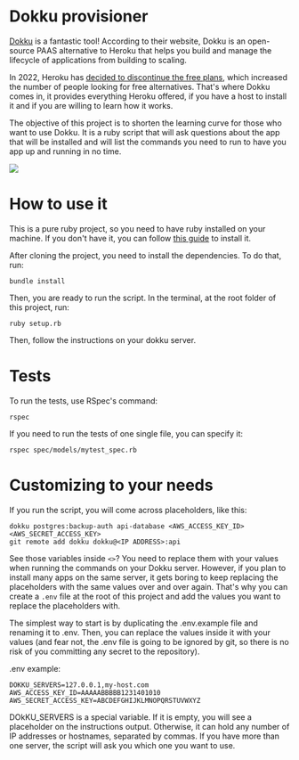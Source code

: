 # Dokku provisioner

[Dokku](https://dokku.com/) is a fantastic tool! According to their website, Dokku is an open-source PAAS alternative to Heroku that helps you build and manage the lifecycle of applications from building to scaling.

In 2022, Heroku has [decided to discontinue the free plans](https://help.heroku.com/RSBRUH58/removal-of-heroku-free-product-plans-faq), which increased the number of people looking for free alternatives. That's where Dokku comes in, it provides everything Heroku offered, if you have a host to install it and if you are willing to learn how it works.

The objective of this project is to shorten the learning curve for those who want to use Dokku. It is a ruby script that will ask questions about the app that will be installed and will list the commands you need to run to have you app up and running in no time.

![](http://g.recordit.co/bMGYI0qwok.gif)

# How to use it

This is a pure ruby project, so you need to have ruby installed on your machine. If you don't have it, you can follow [this guide](https://www.ruby-lang.org/en/documentation/installation/) to install it.

After cloning the project, you need to install the dependencies. To do that, run:

```
bundle install
```

Then, you are ready to run the script. In the terminal, at the root folder of this project, run:

```
ruby setup.rb
```

Then, follow the instructions on your dokku server.

# Tests

To run the tests, use RSpec's command:

```
rspec
```

If you need to run the tests of one single file, you can specify it:

```
rspec spec/models/mytest_spec.rb
```

# Customizing to your needs

If you run the script, you will come across placeholders, like this:

```
dokku postgres:backup-auth api-database <AWS_ACCESS_KEY_ID> <AWS_SECRET_ACCESS_KEY>
git remote add dokku dokku@<IP ADDRESS>:api
```

See those variables inside `<>`? You need to replace them with your values when running the commands on your Dokku server. However, if you plan to install many apps on the same server, it gets boring to keep replacing the placeholders with the same values over and over again. That's why you can create a `.env` file at the root of this project and add the values you want to replace the placeholders with.

The simplest way to start is by duplicating the .env.example file and renaming it to .env. Then, you can replace the values inside it with your values (and fear not, the .env file is going to be ignored by git, so there is no risk of you committing any secret to the repository).

.env example:

```
DOKKU_SERVERS=127.0.0.1,my-host.com
AWS_ACCESS_KEY_ID=AAAAABBBBB1231401010
AWS_SECRET_ACCESS_KEY=ABCDEFGHIJKLMNOPQRSTUVWXYZ
```

DOkKU_SERVERS is a special variable. If it is empty, you will see a placeholder on the instructions output. Otherwise, it can hold any number of IP addresses or hostnames, separated by commas. If you have more than one server, the script will ask you which one you want to use.
